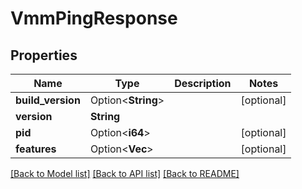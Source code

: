 # VmmPingResponse

## Properties

Name | Type | Description | Notes
------------ | ------------- | ------------- | -------------
**build_version** | Option<**String**> |  | [optional]
**version** | **String** |  | 
**pid** | Option<**i64**> |  | [optional]
**features** | Option<**Vec<String>**> |  | [optional]

[[Back to Model list]](../README.md#documentation-for-models) [[Back to API list]](../README.md#documentation-for-api-endpoints) [[Back to README]](../README.md)


